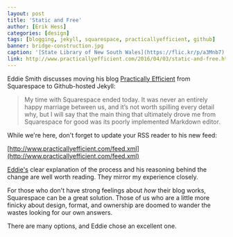 ```yaml
---
layout: post
title: 'Static and Free'
author: [Erik Hess]
categories: [design]
tags: [blogging, jekyll, squarespace, practicallyefficient, github]
banner: bridge-construction.jpg
caption: '[State Library of New South Wales](https://flic.kr/p/a3Mnb7)'
link: http://www.practicallyefficient.com/2016/04/03/static-and-free.html
---
```


Eddie Smith discusses moving his blog [Practically Efficient](http://www.practicallyefficient.com) from Squarespace to Github-hosted Jekyll:

> My time with Squarespace ended today. It was never an entirely happy marriage between us, and it’s not worth spilling every detail why, but I will say that the main thing that ultimately drove me from Squarespace for good was its poorly implemented Markdown editor.

While we're here, don't forget to update your RSS reader to his new feed:

[http://www.practicallyefficient.com/feed.xml](http://www.practicallyefficient.com/feed.xml)

[Eddie's](https://twitter.com/eddie_smith) clear explanation of the process and his reasoning behind the change are well worth reading. They mirror my experience closely.

For those who don't have strong feelings about *how* their blog works, Squarespace can be a great solution. Those of us who are a little more finicky about design, format, and ownership are doomed to wander the wastes looking for our own answers.

There are many options, and Eddie chose an excellent one.
